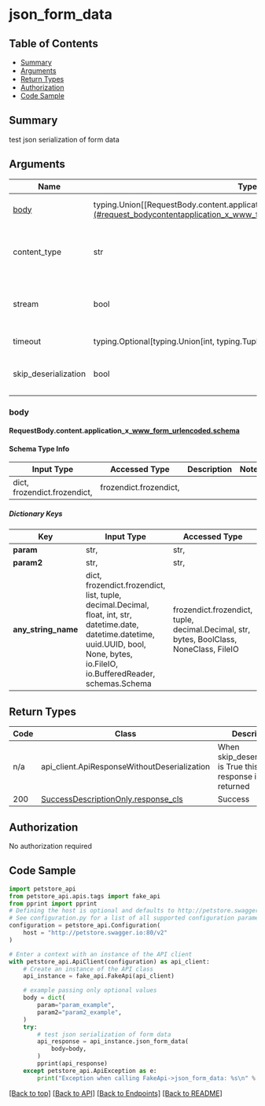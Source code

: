 <a name="top"></a>
# **json_form_data**
<a name="json_form_data"></a>

## Table of Contents
- [Summary](#summary)
- [Arguments](#arguments)
- [Return Types](#return-types)
- [Authorization](#authorization)
- [Code Sample](#code-sample)

## Summary
test json serialization of form data

## Arguments

Name | Type | Description  | Notes
------------- | ------------- | ------------- | -------------
[body](#request_body) | typing.Union[[RequestBody.content.application_x_www_form_urlencoded.schema](#request_bodycontentapplication_x_www_form_urlencodedschema), Unset] | optional, default is unset |
content_type | str | optional, default is 'application/x-www-form-urlencoded' | Selects the schema and serialization of the request body
stream | bool | default is False | if True then the response.content will be streamed and loaded from a file like object. When downloading a file, set this to True to force the code to deserialize the content to a FileSchema file
timeout | typing.Optional[typing.Union[int, typing.Tuple]] | default is None | the timeout used by the rest client
skip_deserialization | bool | default is False | when True, headers and body will be unset and an instance of api_client.ApiResponseWithoutDeserialization will be returned

### <a id="request_body" >body</a>
#### <a id="request_body_request_bodycontentapplication_x_www_form_urlencodedschema" >RequestBody.content.application_x_www_form_urlencoded.schema</a>

#### Schema Type Info
Input Type | Accessed Type | Description | Notes
------------ | ------------- | ------------- | -------------
dict, frozendict.frozendict,  | frozendict.frozendict,  |  |

##### Dictionary Keys
Key | Input Type | Accessed Type | Description | Notes
------------ | ------------- | ------------- | ------------- | -------------
**param** | str,  | str,  | field1 |
**param2** | str,  | str,  | field2 |
**any_string_name** | dict, frozendict.frozendict, list, tuple, decimal.Decimal, float, int, str, datetime.date, datetime.datetime, uuid.UUID, bool, None, bytes, io.FileIO, io.BufferedReader, schemas.Schema | frozendict.frozendict, tuple, decimal.Decimal, str, bytes, BoolClass, NoneClass, FileIO | any string name can be used but the value must be the correct type | [optional]

## Return Types

Code | Class | Description
------------- | ------------- | -------------
n/a | api_client.ApiResponseWithoutDeserialization | When skip_deserialization is True this response is returned
200 | [SuccessDescriptionOnly.response_cls](../../../components/responses/response_success_description_only.md#response_success_description_onlyresponse_cls) | Success

## Authorization

No authorization required

## Code Sample

```python
import petstore_api
from petstore_api.apis.tags import fake_api
from pprint import pprint
# Defining the host is optional and defaults to http://petstore.swagger.io:80/v2
# See configuration.py for a list of all supported configuration parameters.
configuration = petstore_api.Configuration(
    host = "http://petstore.swagger.io:80/v2"
)

# Enter a context with an instance of the API client
with petstore_api.ApiClient(configuration) as api_client:
    # Create an instance of the API class
    api_instance = fake_api.FakeApi(api_client)

    # example passing only optional values
    body = dict(
        param="param_example",
        param2="param2_example",
    )
    try:
        # test json serialization of form data
        api_response = api_instance.json_form_data(
            body=body,
        )
        pprint(api_response)
    except petstore_api.ApiException as e:
        print("Exception when calling FakeApi->json_form_data: %s\n" % e)
```

[[Back to top]](#top) [[Back to API]](../FakeApi.md) [[Back to Endpoints]](../../../../README.md#Endpoints) [[Back to README]](../../../../README.md)
